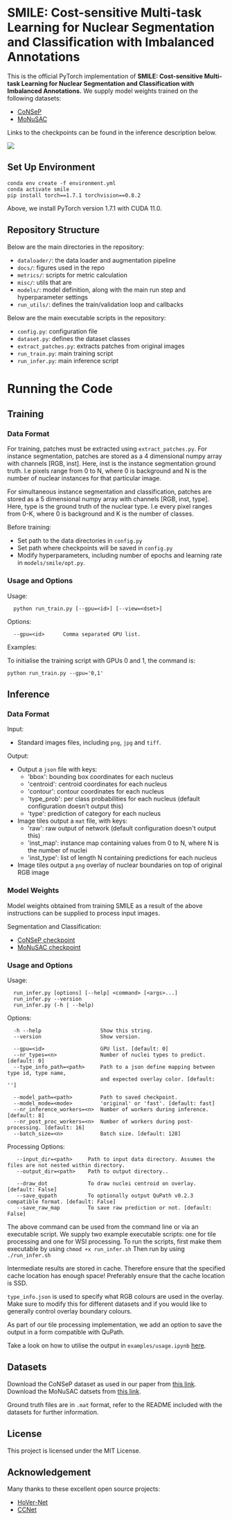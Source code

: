 # SMILE: Cost-sensitive Multi-task Learning for Nuclear Segmentation and Classification with Imbalanced Annotations


This is the official PyTorch implementation of **SMILE: Cost-sensitive Multi-task Learning for Nuclear Segmentation and Classification with Imbalanced Annotations.**  We supply model weights trained on the following datasets:

- [CoNSeP](https://www.sciencedirect.com/science/article/pii/S1361841519301045)
- [MoNuSAC](https://ieeexplore.ieee.org/abstract/document/8880654)

Links to the checkpoints can be found in the inference description below.

![](docs/diagram.png)

## Set Up Environment

```
conda env create -f environment.yml
conda activate smile
pip install torch==1.7.1 torchvision==0.8.2
```

Above, we install PyTorch version 1.7.1 with CUDA 11.0. 

## Repository Structure

Below are the main directories in the repository: 

- `dataloader/`: the data loader and augmentation pipeline
- `docs/`: figures used in the repo
- `metrics/`: scripts for metric calculation
- `misc/`: utils that are
- `models/`: model definition, along with the main run step and hyperparameter settings  
- `run_utils/`: defines the train/validation loop and callbacks 

Below are the main executable scripts in the repository:

- `config.py`: configuration file
- `dataset.py`: defines the dataset classes 
- `extract_patches.py`: extracts patches from original images
- `run_train.py`: main training script
- `run_infer.py`: main inference script

# Running the Code

## Training

### Data Format
For training, patches must be extracted using `extract_patches.py`. For instance segmentation, patches are stored as a 4 dimensional numpy array with channels [RGB, inst]. Here, inst is the instance segmentation ground truth. I.e pixels range from 0 to N, where 0 is background and N is the number of nuclear instances for that particular image. 

For simultaneous instance segmentation and classification, patches are stored as a 5 dimensional numpy array with channels [RGB, inst, type]. Here, type is the ground truth of the nuclear type. I.e every pixel ranges from 0-K, where 0 is background and K is the number of classes.

Before training:

- Set path to the data directories in `config.py`
- Set path where checkpoints will be saved  in `config.py`
- Modify hyperparameters, including number of epochs and learning rate in `models/smile/opt.py`.

### Usage and Options

Usage: <br />
```
  python run_train.py [--gpu=<id>] [--view=<dset>]
```

Options:
```
  --gpu=<id>      Comma separated GPU list.  
```

Examples:

To initialise the training script with GPUs 0 and 1, the command is:
```
python run_train.py --gpu='0,1' 
```

## Inference

### Data Format
Input: <br />
- Standard images files, including `png`, `jpg` and `tiff`.

Output: <br />
- Output a `json` file with keys:
    - 'bbox': bounding box coordinates for each nucleus
    - 'centroid': centroid coordinates for each nucleus
    - 'contour': contour coordinates for each nucleus 
    - 'type_prob': per class probabilities for each nucleus (default configuration doesn't output this)
    - 'type': prediction of category for each nucleus
- Image tiles output a `mat` file, with keys:
    - 'raw': raw output of network (default configuration doesn't output this)
    - 'inst_map': instance map containing values from 0 to N, where N is the number of nuclei
    - 'inst_type': list of length N containing predictions for each nucleus
 - Image tiles output a `png` overlay of nuclear boundaries on top of original RGB image

### Model Weights

Model weights obtained from training SMILE as a result of the above instructions can be supplied to process input images. 

Segmentation and Classification:
- [CoNSeP checkpoint](https://pan.baidu.com/s/1zcW8IT-S2t49P3WdKfe63A?pwd=fdva)
- [MoNuSAC checkpoint](https://pan.baidu.com/s/1u4n_N2eTdKJNlPLO1EaTjg?pwd=75hn)


### Usage and Options

Usage: <br />
```
  run_infer.py [options] [--help] <command> [<args>...]
  run_infer.py --version
  run_infer.py (-h | --help)
```

Options:
```
  -h --help                   Show this string.
  --version                   Show version.

  --gpu=<id>                  GPU list. [default: 0]
  --nr_types=<n>              Number of nuclei types to predict. [default: 0]
  --type_info_path=<path>     Path to a json define mapping between type id, type name, 
                              and expected overlay color. [default: '']

  --model_path=<path>         Path to saved checkpoint.
  --model_mode=<mode>         'original' or 'fast'. [default: fast]
  --nr_inference_workers=<n>  Number of workers during inference. [default: 8]
  --nr_post_proc_workers=<n>  Number of workers during post-processing. [default: 16]
  --batch_size=<n>            Batch size. [default: 128]
```

Processing Options: <br />
```
   --input_dir=<path>     Path to input data directory. Assumes the files are not nested within directory.
   --output_dir=<path>    Path to output directory..

   --draw_dot             To draw nuclei centroid on overlay. [default: False]
   --save_qupath          To optionally output QuPath v0.2.3 compatible format. [default: False]
   --save_raw_map         To save raw prediction or not. [default: False]
```


The above command can be used from the command line or via an executable script. We supply two example executable scripts: one for tile processing and one for WSI processing. To run the scripts, first make them executable by using `chmod +x run_infer.sh`  Then run by using `./run_infer.sh` 

Intermediate results are stored in cache. Therefore ensure that the specified cache location has enough space! Preferably ensure that the cache location is SSD.

`type_info.json` is used to specify what RGB colours are used in the overlay. Make sure to modify this for different datasets and if you would like to generally control overlay boundary colours.

As part of our tile processing implementation, we add an option to save the output in a form compatible with QuPath. 

Take a look on how to utilise the output in `examples/usage.ipynb` [here](https://github.com/panxipeng/nuclear_segandcls/blob/main/examples/usage.ipynb). 


## Datasets

Download the CoNSeP dataset as used in our paper from [this link](https://warwick.ac.uk/fac/sci/dcs/research/tia/data/hovernet/). <br />
Download the MoNuSAC datsets from [this link](https://github.com/panxipeng/nuclear_segandcls/blob/main/examples/usage.ipynb).  <br />

Ground truth files are in `.mat` format, refer to the README included with the datasets for further information. 


## License

This project is licensed under the MIT License.

## Acknowledgement

Many thanks to these excellent open source projects:
- [HoVer-Net](https://github.com/vqdang/hover_net)
- [CCNet](https://github.com/speedinghzl/CCNet)

